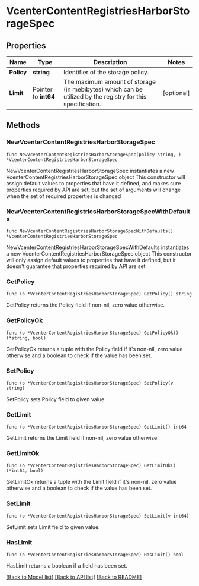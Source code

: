 # VcenterContentRegistriesHarborStorageSpec

## Properties

Name | Type | Description | Notes
------------ | ------------- | ------------- | -------------
**Policy** | **string** | Identifier of the storage policy. | 
**Limit** | Pointer to **int64** | The maximum amount of storage (in mebibytes) which can be utilized by the registry for this specification. | [optional] 

## Methods

### NewVcenterContentRegistriesHarborStorageSpec

`func NewVcenterContentRegistriesHarborStorageSpec(policy string, ) *VcenterContentRegistriesHarborStorageSpec`

NewVcenterContentRegistriesHarborStorageSpec instantiates a new VcenterContentRegistriesHarborStorageSpec object
This constructor will assign default values to properties that have it defined,
and makes sure properties required by API are set, but the set of arguments
will change when the set of required properties is changed

### NewVcenterContentRegistriesHarborStorageSpecWithDefaults

`func NewVcenterContentRegistriesHarborStorageSpecWithDefaults() *VcenterContentRegistriesHarborStorageSpec`

NewVcenterContentRegistriesHarborStorageSpecWithDefaults instantiates a new VcenterContentRegistriesHarborStorageSpec object
This constructor will only assign default values to properties that have it defined,
but it doesn't guarantee that properties required by API are set

### GetPolicy

`func (o *VcenterContentRegistriesHarborStorageSpec) GetPolicy() string`

GetPolicy returns the Policy field if non-nil, zero value otherwise.

### GetPolicyOk

`func (o *VcenterContentRegistriesHarborStorageSpec) GetPolicyOk() (*string, bool)`

GetPolicyOk returns a tuple with the Policy field if it's non-nil, zero value otherwise
and a boolean to check if the value has been set.

### SetPolicy

`func (o *VcenterContentRegistriesHarborStorageSpec) SetPolicy(v string)`

SetPolicy sets Policy field to given value.


### GetLimit

`func (o *VcenterContentRegistriesHarborStorageSpec) GetLimit() int64`

GetLimit returns the Limit field if non-nil, zero value otherwise.

### GetLimitOk

`func (o *VcenterContentRegistriesHarborStorageSpec) GetLimitOk() (*int64, bool)`

GetLimitOk returns a tuple with the Limit field if it's non-nil, zero value otherwise
and a boolean to check if the value has been set.

### SetLimit

`func (o *VcenterContentRegistriesHarborStorageSpec) SetLimit(v int64)`

SetLimit sets Limit field to given value.

### HasLimit

`func (o *VcenterContentRegistriesHarborStorageSpec) HasLimit() bool`

HasLimit returns a boolean if a field has been set.


[[Back to Model list]](../README.md#documentation-for-models) [[Back to API list]](../README.md#documentation-for-api-endpoints) [[Back to README]](../README.md)


